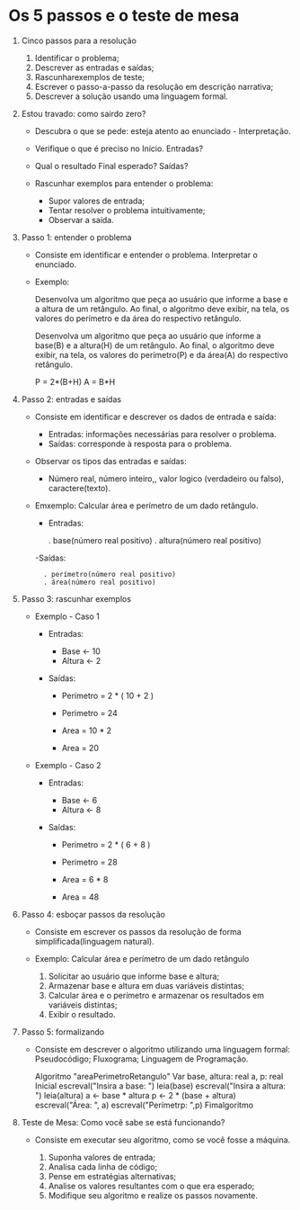# Os 5 passos e o teste de mesa

1. Cinco passos para a resolução
    
    1. Identificar o problema;
    2. Descrever as entradas e saídas;
    3. Rascunharexemplos de teste;
    4. Escrever o passo-a-passo da resolução em descrição narrativa;
    5. Descrever a solução usando uma linguagem formal.

2. Estou travado: como sairdo zero?
    
    - Descubra o que se pede: esteja atento ao enunciado - Interpretação.
    - Verifique o que é preciso no Início. Entradas?
    - Qual o resultado Final esperado? Saídas?
    - Rascunhar exemplos para entender o problema:

        - Supor valores de entrada;
        - Tentar resolver o problema intuitivamente;
        - Observar a saída.

3. Passo 1: entender o problema

    - Consiste em identificar e entender o problema. Interpretar o enunciado.
    - Exemplo: 

        Desenvolva um algoritmo que peça ao usuário que informe a base e a altura de um retângulo. Ao final, o algoritmo deve exibir, na tela, os valores do perímetro e da área do respectivo retângulo.

        Desenvolva um algoritmo que peça ao usuário que informe a base(B) e a altura(H) de um retângulo. Ao final, o algoritmo deve exibir, na tela, os valores do perímetro(P) e da área(A) do respectivo retângulo.

        P = 2*(B+H)
        A = B*H

4. Passo 2: entradas e saídas

    - Consiste em identificar e descrever os dados de entrada e saída:
        
        - Entradas: informações necessárias para resolver o problema.
        - Saídas: corresponde à resposta para o problema.
    
    - Observar os tipos das entradas e saídas:
        
        - Número real, número inteiro,, valor logico (verdadeiro ou falso), caractere(texto).

    - Emxemplo: Calcular área e perímetro de um dado retângulo.
        
        - Entradas:
        
            . base(número real positivo)
            . altura(número real positivo)
        
        -Saídas:
        
            . perímetro(número real positivo)
            . área(número real positivo)

5. Passo 3: rascunhar exemplos

    - Exemplo - Caso 1
        - Entradas:
    
            - Base <- 10
            - Altura <- 2
    
        - Saídas:

            - Perimetro = 2 * ( 10 + 2 )
            - Perimetro = 24

            - Area = 10 * 2
            - Area = 20

    - Exemplo - Caso 2
        - Entradas:

            - Base <- 6
            - Altura <- 8

        - Saídas:

            - Perimetro = 2 * ( 6 + 8 )
            - Perimetro = 28

            - Area = 6 * 8
            - Area = 48

6. Passo 4: esboçar passos da resolução

    - Consiste em escrever os passos da resolução de forma simplificada(linguagem natural).
    - Exemplo: Calcular área e perímetro de um dado retângulo

        1. Solicitar ao usuário que informe base e altura;
        2. Armazenar base e altura em duas variáveis distintas;
        3. Calcular área e o perímetro e armazenar os resultados em variáveis distintas;
        4. Exibir o resultado. 

7. Passo 5: formalizando

    - Consiste em descrever o algoritmo utilizando uma linguagem formal: Pseudocódigo; Fluxograma; Linguagem de Programação.

        Algoritmo "areaPerimetroRetangulo"
        Var
            base, altura: real
            a, p: real
        Inicial
            escreval("Insira a base: ")
            leia(base)
            escreval("Insira a altura: ")
            leia(altura)
            a <- base * altura
            p <- 2 * (base + altura)
            escreval("Área: ", a)
            escreval("Perímetrp: ",p)
        Fimalgoritmo

8. Teste de Mesa: Como você sabe se está funcionando?

    - Consiste em executar seu algoritmo, como se você fosse a máquina.
        
        1. Suponha valores de entrada;
        2. Analisa cada linha de código;
        3. Pense em estratégias alternativas;
        4. Analise os valores resultantes com o que era esperado;
        5. Modifique seu algoritmo e realize os passos novamente.
    